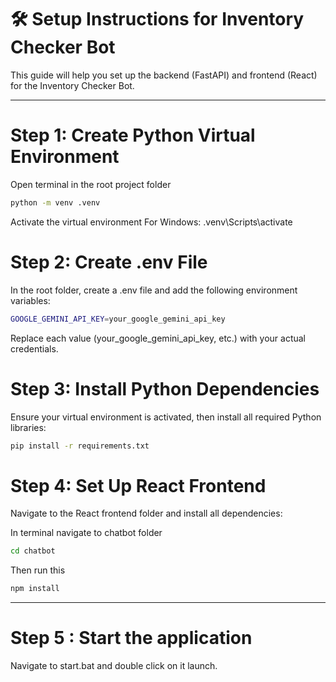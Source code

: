 # 🛠️ Setup Instructions for Inventory Checker Bot

This guide will help you set up the backend (FastAPI) and frontend (React) for the Inventory Checker Bot.

---

# Step 1: Create Python Virtual Environment


Open terminal in the root project folder
```bash
python -m venv .venv
```
Activate the virtual environment
For Windows:
.venv\Scripts\activate



# Step 2: Create .env File
In the root folder, create a .env file and add the following environment variables:
```bash
GOOGLE_GEMINI_API_KEY=your_google_gemini_api_key
```
Replace each value (your_google_gemini_api_key, etc.) with your actual credentials.

# Step 3: Install Python Dependencies
Ensure your virtual environment is activated, then install all required Python libraries:
```bash
pip install -r requirements.txt
```
# Step 4: Set Up React Frontend
Navigate to the React frontend folder and install all dependencies:

In terminal navigate to chatbot folder
```bash
cd chatbot
```
Then run this
```bash
npm install
```


---
# Step 5 : Start the application
Navigate to start.bat and double click on it launch.



